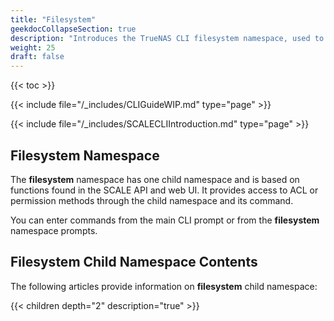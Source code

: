 ```yaml
---
title: "Filesystem"
geekdocCollapseSection: true
description: "Introduces the TrueNAS CLI filesystem namespace, used to access the acltemplate child namespace." 
weight: 25
draft: false
---
```



{{< toc >}}

{{< include file="/_includes/CLIGuideWIP.md" type="page" >}}

{{< include file="/_includes/SCALECLIIntroduction.md" type="page" >}}

## Filesystem Namespace

The **filesystem** namespace has one child namespace and is based on functions found in the SCALE API and web UI. 
It provides access to ACL or permission methods through the child namespace and its command.

You can enter commands from the main CLI prompt or from the **filesystem** namespace prompts.

## Filesystem Child Namespace Contents
The following articles provide information on **filesystem** child namespace:

{{< children depth="2" description="true" >}}